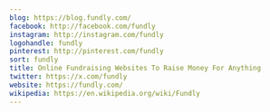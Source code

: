 ```yaml
---
blog: https://blog.fundly.com/
facebook: http://facebook.com/fundly
instagram: http://instagram.com/fundly
logohandle: fundly
pinterest: http://pinterest.com/fundly
sort: fundly
title: Online Fundraising Websites To Raise Money For Anything
twitter: https://x.com/fundly
website: https://fundly.com/
wikipedia: https://en.wikipedia.org/wiki/Fundly
---
```

